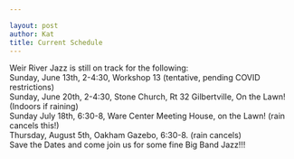 ```yaml
---

layout: post
author: Kat
title: Current Schedule
---
```

Weir River Jazz is still on track for the following:<br>
Sunday, June 13th, 2-4:30, Workshop 13 (tentative, pending COVID restrictions)<br>
Sunday, June 20th,  2-4:30, Stone Church, Rt 32 Gilbertville, On the Lawn! (Indoors if raining)<br>
Sunday July 18th, 6:30-8, Ware Center Meeting House, on the Lawn! (rain cancels this!)<br>
Thursday, August 5th, Oakham Gazebo, 6:30-8.  (rain cancels)<br>
Save the Dates and come join us for some fine Big Band Jazz!!!